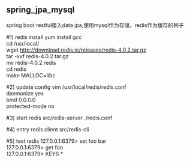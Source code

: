 ## spring_jpa_mysql
spring boot restful接入data jpa,使用mysql作为存储，redis作为缓存的列子

#1) redis install
yum install gcc</br>
cd /usr/local/</br>
wget http://download.redis.io/releases/redis-4.0.2.tar.gz</br>
tar -xvf redis-4.0.2.tar.gz</br>
mv redis-4.0.2 redis</br>
cd redis</br>
make MALLOC=libc</br>

#2) update config
vim /usr/local/redis/redis.conf</br>
daemonize yes</br>
bind 0.0.0.0</br>
protected-mode no</br>

#3) start redis
src/redis-server ./redis.conf</br>

#4) entry redis client
src/redis-cli</br>
	
#5) test redis
127.0.0.1:6379> set foo bar</br>
127.0.0.1:6379> get foo</br>
127.0.0.1:6379> KEYS *</br>

